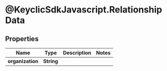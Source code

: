# @KeyclicSdkJavascript.RelationshipData

## Properties
Name | Type | Description | Notes
------------ | ------------- | ------------- | -------------
**organization** | **String** |  | 


